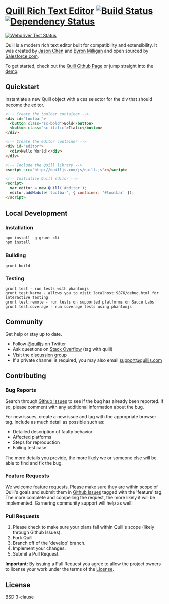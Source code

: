 # [Quill Rich Text Editor](http://quilljs.com/) [![Build Status](https://travis-ci.org/quilljs/quill.svg?branch=master)](http://travis-ci.org/quilljs/quill) [![Dependency Status](https://gemnasium.com/quilljs/quill.png)](https://gemnasium.com/quilljs/quill)

[![Webdriver Test Status](https://saucelabs.com/browser-matrix/quill-master.svg)](https://saucelabs.com/u/quill)

Quill is a modern rich text editor built for compatibility and extensibility. It was created by [Jason Chen](https://twitter.com/jhchen) and [Byron Milligan](https://twitter.com/byronmilligan) and open sourced by [Salesforce.com](http://www.salesforce.com).

To get started, check out the [Quill Github Page](http://quilljs.com/) or jump straight into the [demo](http://quilljs.com/examples/).

## Quickstart

Instantiate a new Quill object with a css selector for the div that should become the editor.

```html
<!-- Create the toolbar container -->
<div id="toolbar">
  <button class="sc-bold">Bold</button>
  <button class="sc-italic">Italic</button>
</div>

<!-- Create the editor container -->
<div id="editor">
  <div>Hello World!</div>
</div>

<!-- Include the Quill library -->
<script src="http://quilljs.com/js/quill.js"></script>

<!-- Initialize Quill editor -->
<script>
  var editor = new Quill('#editor');
  editor.addModule('toolbar', { container: '#toolbar' });
</script>
```

## Local Development

### Installation

    npm install -g grunt-cli
    npm install

### Building

    grunt build

### Testing

    grunt test - run tests with phantomjs
    grunt test:karma - allows you to visit localhost:9876/debug.html for interactive testing
    grunt test:remote - run tests on supported platforms on Sauce Labs
    grunt test:coverage - run coverage tests using phantomjs

## Community

Get help or stay up to date.

- Follow [@quilljs](https://twitter.com/quilljs) on Twitter
- Ask questions on [Stack Overflow](http://stackoverflow.com/) (tag with quill)
- Visit the [discussion group](http://discuss.quilljs.com)
- If a private channel is required, you may also email support@quilljs.com

## Contributing

### Bug Reports

Search through [Github Issues](https://github.com/quilljs/quill/issues) to see if the bug has already been reported. If so, please comment with any additional information about the bug.

For new issues, create a new issue and tag with the appropriate browser tag. Include as much detail as possible such as:

- Detailed description of faulty behavior
- Affected platforms
- Steps for reproduction
- Failing test case

The more details you provide, the more likely we or someone else will be able to find and fix the bug.

### Feature Requests

We welcome feature requests. Please make sure they are within scope of Quill's goals and submit them in [Github Issues](https://github.com/quilljs/quill/issues) tagged with the 'feature' tag. The more complete and compelling the request, the more likely it will be implemented. Garnering community support will help as well!

### Pull Requests

1. Please check to make sure your plans fall within Quill's scope (likely through Github Issues).
2. Fork Quill
3. Branch off of the 'develop' branch.
4. Implement your changes.
5. Submit a Pull Request.

**Important:** By issuing a Pull Request you agree to allow the project owners to license your work under the terms of the [License](https://github.com/quilljs/quill/blob/master/LICENSE).

## License

BSD 3-clause
